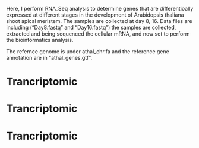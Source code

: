 Here, I perform RNA_Seq analysis to determine genes that are differentioally expressed at different stages in the development of Arabidopsis thaliana shoot apical meristem. The samples are collected at day 8, 16. Data files are including (“Day8.fastq” and “Day16.fastq”) the samples are collected, extracted and being sequenced the cellular mRNA, and now set to perform the bioinformatics analysis. 

The refernce genome is under athal_chr.fa and the reference gene annotation are in "athal_genes.gtf". 


# Trancriptomic
# Trancriptomic
# Trancriptomic
